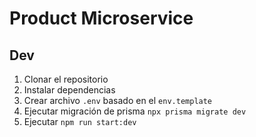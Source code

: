 # Product Microservice

## Dev

1. Clonar el repositorio
2. Instalar dependencias
3. Crear archivo `.env` basado en el `env.template`
4. Ejecutar migración de prisma `npx prisma migrate dev`
5. Ejecutar `npm run start:dev`

